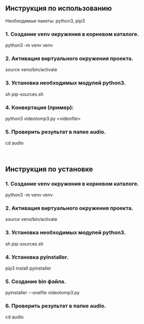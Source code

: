 ## Инструкция по использованию

Необходимые пакеты: python3, pip3

### 1. Создание venv окружения в корневом каталоге.
python3 -m venv venv
### 2. Активация виртуального окружения проекта.
source venv/bin/activate
### 3. Установка необходимых модулей python3.
sh pip-sources.sh
### 4. Конвертация (пример):
python3 videotomp3.py \<videofile\> 
### 5. Проверить результат в папке audio.
cd audio

<br />

## Инструкция по установке

### 1. Создание venv окружения в корневом каталоге.
python3 -m venv venv
### 2. Активация виртуального окружения проекта.
source venv/bin/activate
### 3. Установка необходимых модулей python3.
sh pip-sources.sh
### 4. Установка pyinstaller.
pip3 install pyinstaller
### 5. Создание bin файла.
pyinstaller --onefile videotomp3.py
### 6. Проверить результат в папке audio.
cd audio


